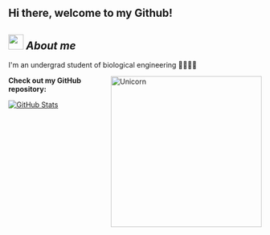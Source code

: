 <h2> Hi there, welcome to my Github! </h2>

## <img src="https://media.giphy.com/media/ObNTw8Uzwy6KQ/giphy.gif" width="30px">&nbsp;***About me***

I'm an undergrad student of biological engineering 🔬🧪🧬🌱

<img align="right" width=300px alt="Unicorn" src="https://c.tenor.com/GN73MKBawZYAAAAi/busy-cute.gif" />


__Check out my GitHub repository:__

<div>
  <p>
    <a href="https://github.com/sari6424/parcial_1">
     <img src="https://github-readme-stats.vercel.app/api/pin/?username=sari6424&repo=parcial_1" alt="GitHub Stats" />

  
</div>
